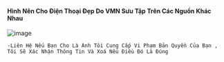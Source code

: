 #### Hình Nên Cho Điện Thoại Đẹp Do VMN Sưu Tập Trên Các Nguồn Khác Nhau

![image](https://github.com/user-attachments/assets/08433e54-ecaa-4c95-8096-a9fc08101b05)

    -Liên Hệ Nếu Bạn Cho Là Ảnh Tôi Cung Cấp Vi Phạm Bản Quyền Của Bạn , Tôi Sẽ Xác Nhận Thông Tin Và Xoá Nếu Điều Đó Là Đúng 
